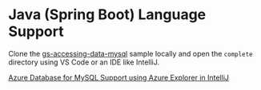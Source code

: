 # Java (Spring Boot) Language Support

Clone the [gs-accessing-data-mysql](https://github.com/spring-guides/gs-accessing-data-mysql) sample locally and open the `complete` directory using VS Code or an IDE like IntelliJ.

[Azure Database for MySQL Support using Azure Explorer in IntelliJ](https://techcommunity.microsoft.com/t5/apps-on-azure-blog/java-azure-tools-update-april-2021-connect-to-azure-database-for/ba-p/2281312)